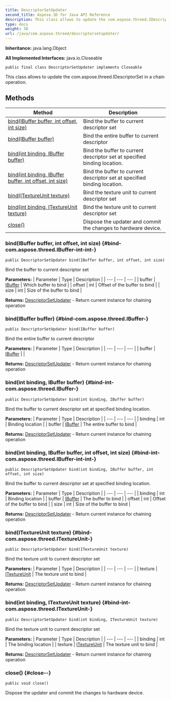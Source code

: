 ```yaml
---
title: DescriptorSetUpdater
second_title: Aspose.3D for Java API Reference
description: This class allows to update the com.aspose.threed.IDescriptorSet in a chain operation.
type: docs
weight: 38
url: /java/com.aspose.threed/descriptorsetupdater/
---
```


**Inheritance:**
java.lang.Object

**All Implemented Interfaces:**
java.io.Closeable
```
public final class DescriptorSetUpdater implements Closeable
```

This class allows to update the com.aspose.threed.IDescriptorSet in a chain operation.
## Methods

| Method | Description |
| --- | --- |
| [bind(IBuffer buffer, int offset, int size)](#bind-com.aspose.threed.IBuffer-int-int-) | Bind the buffer to current descriptor set |
| [bind(IBuffer buffer)](#bind-com.aspose.threed.IBuffer-) | Bind the entire buffer to current descriptor |
| [bind(int binding, IBuffer buffer)](#bind-int-com.aspose.threed.IBuffer-) | Bind the buffer to current descriptor set at specified binding location. |
| [bind(int binding, IBuffer buffer, int offset, int size)](#bind-int-com.aspose.threed.IBuffer-int-int-) | Bind the buffer to current descriptor set at specified binding location. |
| [bind(ITextureUnit texture)](#bind-com.aspose.threed.ITextureUnit-) | Bind the texture unit to current descriptor set |
| [bind(int binding, ITextureUnit texture)](#bind-int-com.aspose.threed.ITextureUnit-) | Bind the texture unit to current descriptor set |
| [close()](#close--) | Dispose the updater and commit the changes to hardware device. |
### bind(IBuffer buffer, int offset, int size) {#bind-com.aspose.threed.IBuffer-int-int-}
```
public DescriptorSetUpdater bind(IBuffer buffer, int offset, int size)
```


Bind the buffer to current descriptor set

**Parameters:**
| Parameter | Type | Description |
| --- | --- | --- |
| buffer | [IBuffer](../../com.aspose.threed/ibuffer) | Which buffer to bind |
| offset | int | Offset of the buffer to bind |
| size | int | Size of the buffer to bind |

**Returns:**
[DescriptorSetUpdater](../../com.aspose.threed/descriptorsetupdater) - Return current instance for chaining operation
### bind(IBuffer buffer) {#bind-com.aspose.threed.IBuffer-}
```
public DescriptorSetUpdater bind(IBuffer buffer)
```


Bind the entire buffer to current descriptor

**Parameters:**
| Parameter | Type | Description |
| --- | --- | --- |
| buffer | [IBuffer](../../com.aspose.threed/ibuffer) |  |

**Returns:**
[DescriptorSetUpdater](../../com.aspose.threed/descriptorsetupdater) - Return current instance for chaining operation
### bind(int binding, IBuffer buffer) {#bind-int-com.aspose.threed.IBuffer-}
```
public DescriptorSetUpdater bind(int binding, IBuffer buffer)
```


Bind the buffer to current descriptor set at specified binding location.

**Parameters:**
| Parameter | Type | Description |
| --- | --- | --- |
| binding | int | Binding location |
| buffer | [IBuffer](../../com.aspose.threed/ibuffer) | The entire buffer to bind |

**Returns:**
[DescriptorSetUpdater](../../com.aspose.threed/descriptorsetupdater) - Return current instance for chaining operation
### bind(int binding, IBuffer buffer, int offset, int size) {#bind-int-com.aspose.threed.IBuffer-int-int-}
```
public DescriptorSetUpdater bind(int binding, IBuffer buffer, int offset, int size)
```


Bind the buffer to current descriptor set at specified binding location.

**Parameters:**
| Parameter | Type | Description |
| --- | --- | --- |
| binding | int | Binding location |
| buffer | [IBuffer](../../com.aspose.threed/ibuffer) | The buffer to bind |
| offset | int | Offset of the buffer to bind |
| size | int | Size of the buffer to bind |

**Returns:**
[DescriptorSetUpdater](../../com.aspose.threed/descriptorsetupdater) - Return current instance for chaining operation
### bind(ITextureUnit texture) {#bind-com.aspose.threed.ITextureUnit-}
```
public DescriptorSetUpdater bind(ITextureUnit texture)
```


Bind the texture unit to current descriptor set

**Parameters:**
| Parameter | Type | Description |
| --- | --- | --- |
| texture | [ITextureUnit](../../com.aspose.threed/itextureunit) | The texture unit to bind |

**Returns:**
[DescriptorSetUpdater](../../com.aspose.threed/descriptorsetupdater) - Return current instance for chaining operation
### bind(int binding, ITextureUnit texture) {#bind-int-com.aspose.threed.ITextureUnit-}
```
public DescriptorSetUpdater bind(int binding, ITextureUnit texture)
```


Bind the texture unit to current descriptor set

**Parameters:**
| Parameter | Type | Description |
| --- | --- | --- |
| binding | int | The binding location |
| texture | [ITextureUnit](../../com.aspose.threed/itextureunit) | The texture unit to bind |

**Returns:**
[DescriptorSetUpdater](../../com.aspose.threed/descriptorsetupdater) - Return current instance for chaining operation
### close() {#close--}
```
public void close()
```


Dispose the updater and commit the changes to hardware device.

